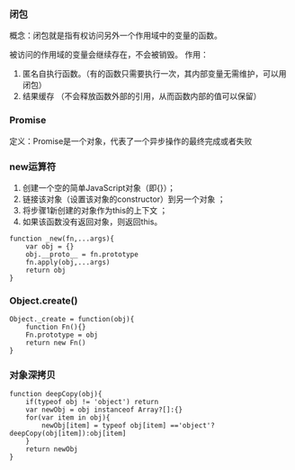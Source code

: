 
### 闭包
概念：闭包就是指有权访问另外一个作用域中的变量的函数。

被访问的作用域的变量会继续存在，不会被销毁。
作用：
1. 匿名自执行函数。（有的函数只需要执行一次，其内部变量无需维护，可以用闭包）
2. 结果缓存 （不会释放函数外部的引用，从而函数内部的值可以保留）

### Promise
定义：Promise是一个对象，代表了一个异步操作的最终完成或者失败

### new运算符
1. 创建一个空的简单JavaScript对象（即{}）；
2. 链接该对象（设置该对象的constructor）到另一个对象 ；
3. 将步骤1新创建的对象作为this的上下文 ；
4. 如果该函数没有返回对象，则返回this。
```
function _new(fn,...args){
    var obj = {}
    obj.__proto__ = fn.prototype
    fn.apply(obj,...args)
    return obj
}
```
### Object.create()
```
Object._create = function(obj){
    function Fn(){}
    Fn.prototype = obj
    return new Fn()
}
```
### 对象深拷贝
```
function deepCopy(obj){
    if(typeof obj != 'object') return
    var newObj = obj instanceof Array?[]:{}
    for(var item in obj){
        newObj[item] = typeof obj[item] =='object'?deepCopy(obj[item]):obj[item]
    }
    return newObj
}
```